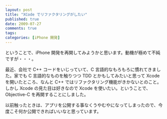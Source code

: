 ```yaml
---
layout: post
title: "XCode でリファクタリングがしたい"
published: true
date: 2009-07-27
comments: true
tags:
categories: [iPhone 開発]
---
```


ということで、iPhone 開発を再開してみようかと思います。動機が極めて不純ですが・・・。

最近、会社で C++ コードをいじっていて、C 言語的なもろもろに慣れてきました。家でも C 言語的なものを触りつつ TDD とかもしてみたいと思って Xcode を開いたところ、なんと C++ ではリファクタリング機能がきかないとのこと。しかし Xcode の見た目は好きなので Xcode を使いたい。ということで、Objective-C を再開することにしました。

以前触ったときは、アプリを公開する事なくうやむやになってしまったので、今度こそ何か公開できればいいなと思っています。
